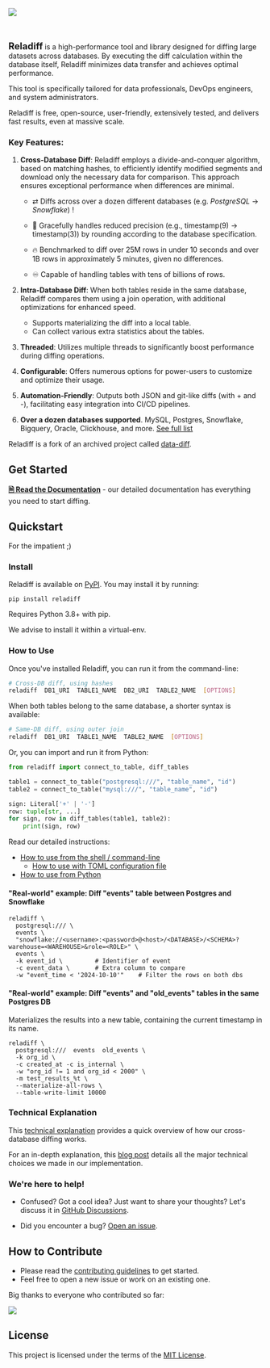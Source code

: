 ![](reladiff_logo.svg)

&nbsp;
<br/>
<br/>
<span style="font-size:1.3em">**Reladiff**</span> is a high-performance tool and library designed for diffing large datasets across databases. By executing the diff calculation within the database itself, Reladiff minimizes data transfer and achieves optimal performance.

This tool is specifically tailored for data professionals, DevOps engineers, and system administrators.

Reladiff is free, open-source, user-friendly, extensively tested, and delivers fast results, even at massive scale.

### Key Features:

 1. **Cross-Database Diff**: Reladiff employs a divide-and-conquer algorithm, based on matching hashes, to efficiently identify modified segments and download only the necessary data for comparison. This approach ensures exceptional performance when differences are minimal.

    - ⇄  Diffs across over a dozen different databases (e.g. *PostgreSQL* -> *Snowflake*) !

    - 🧠 Gracefully handles reduced precision (e.g., timestamp(9) -> timestamp(3)) by rounding according to the database specification.

    - 🔥 Benchmarked to diff over 25M rows in under 10 seconds and over 1B rows in approximately 5 minutes, given no differences.

    - ♾️ Capable of handling tables with tens of billions of rows.


2. **Intra-Database Diff**: When both tables reside in the same database, Reladiff compares them using a join operation, with additional optimizations for enhanced speed.

    - Supports materializing the diff into a local table.
    - Can collect various extra statistics about the tables.

3. **Threaded**: Utilizes multiple threads to significantly boost performance during diffing operations.

3. **Configurable**: Offers numerous options for power-users to customize and optimize their usage.

4. **Automation-Friendly**: Outputs both JSON and git-like diffs (with + and -), facilitating easy integration into CI/CD pipelines.

5. **Over a dozen databases supported**. MySQL, Postgres, Snowflake, Bigquery, Oracle, Clickhouse, and more. [See full list](https://reladiff.readthedocs.io/en/latest/supported-databases.html)


Reladiff is a fork of an archived project called [data-diff](https://github.com/datafold/data-diff).

## Get Started

[**🗎 Read the Documentation**](https://reladiff.readthedocs.io/en/latest/) - our detailed documentation has everything you need to start diffing.

## Quickstart

For the impatient ;)

### Install

Reladiff is available on [PyPI](https://pypi.org/project/reladiff/). You may install it by running:

```
pip install reladiff
```

Requires Python 3.8+ with pip.

We advise to install it within a virtual-env.

### How to Use

Once you've installed Reladiff, you can run it from the command-line:

```bash
# Cross-DB diff, using hashes
reladiff  DB1_URI  TABLE1_NAME  DB2_URI  TABLE2_NAME  [OPTIONS]
```

When both tables belong to the same database, a shorter syntax is available:

```bash
# Same-DB diff, using outer join
reladiff  DB1_URI  TABLE1_NAME  TABLE2_NAME  [OPTIONS]
```

Or, you can import and run it from Python:

```python
from reladiff import connect_to_table, diff_tables

table1 = connect_to_table("postgresql:///", "table_name", "id")
table2 = connect_to_table("mysql:///", "table_name", "id")

sign: Literal['+' | '-']
row: tuple[str, ...]
for sign, row in diff_tables(table1, table2):
    print(sign, row)
```

Read our detailed instructions:

* [How to use from the shell / command-line](https://reladiff.readthedocs.io/en/latest/how-to-use.html#how-to-use-from-the-shell-or-command-line)
    * [How to use with TOML configuration file](https://reladiff.readthedocs.io/en/latest/how-to-use.html#how-to-use-with-a-configuration-file)
* [How to use from Python](https://reladiff.readthedocs.io/en/latest/how-to-use.html#how-to-use-from-python)


#### "Real-world" example: Diff "events" table between Postgres and Snowflake

```
reladiff \
  postgresql:/// \
  events \
  "snowflake://<username>:<password>@<host>/<DATABASE>/<SCHEMA>?warehouse=<WAREHOUSE>&role=<ROLE>" \
  events \
  -k event_id \         # Identifier of event
  -c event_data \       # Extra column to compare
  -w "event_time < '2024-10-10'"    # Filter the rows on both dbs
```

#### "Real-world" example: Diff "events" and "old_events" tables in the same Postgres DB

Materializes the results into a new table, containing the current timestamp in its name.

```
reladiff \
  postgresql:///  events  old_events \
  -k org_id \
  -c created_at -c is_internal \
  -w "org_id != 1 and org_id < 2000" \
  -m test_results_%t \
  --materialize-all-rows \
  --table-write-limit 10000
```

### Technical Explanation

This [technical explanation](https://reladiff.readthedocs.io/en/latest/technical-explanation.html) provides a quick overview of how our cross-database diffing works.

For an in-depth explanation, this [blog post](https://eshsoft.com/blog/how-reladiff-works) details all the major technical choices we made in our implementation.


### We're here to help!

* Confused? Got a cool idea? Just want to share your thoughts? Let's discuss it in [GitHub Discussions](https://github.com/erezsh/reladiff/discussions).

* Did you encounter a bug? [Open an issue](https://github.com/erezsh/reladiff/issues).

## How to Contribute
* Please read the [contributing guidelines](https://github.com/erezsh/reladiff/blob/master/CONTRIBUTING.md) to get started.
* Feel free to open a new issue or work on an existing one.

Big thanks to everyone who contributed so far:

<a href="https://github.com/erezsh/reladiff/graphs/contributors">
  <img src="https://contributors-img.web.app/image?repo=erezsh/reladiff" />
</a>


## License

This project is licensed under the terms of the [MIT License](https://github.com/erezsh/reladiff/blob/master/LICENSE).

